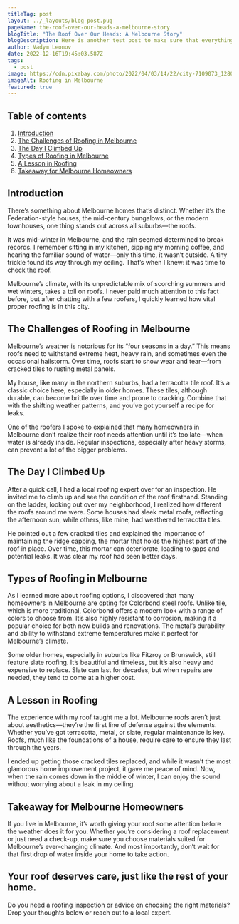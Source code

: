 ```yaml
---
titleTag: post
layout: ../_layouts/blog-post.pug
pageName: the-roof-over-our-heads-a-melbourne-story
blogTitle: "The Roof Over Our Heads: A Melbourne Story"
blogDescription: Here is another test post to make sure that everything is sound and smooth
author: Vadym Leonov
date: 2022-12-16T19:45:03.587Z
tags:
  - post
image: https://cdn.pixabay.com/photo/2022/04/03/14/22/city-7109073_1280.jpg
imageAlt: Roofing in Melbourne
featured: true
---
```

## **Table of contents**

1. [Introduction](#introduction)
2. [The Challenges of Roofing in Melbourne](#the-challenges-of-roofing-in-melbourne)
3. [The Day I Climbed Up](#the-day-i-climbed-up)
4. [Types of Roofing in Melbourne](#types-of-roofing-in-melbourne)
5. [A Lesson in Roofing](#a-lesson-in-roofing)
6. [Takeaway for Melbourne Homeowners](#takeaway-for-melbourne-homeowners)

## **Introduction**

There’s something about Melbourne homes that’s distinct. Whether it’s the Federation-style houses, the mid-century bungalows, or the modern townhouses, one thing stands out across all suburbs—the roofs.

It was mid-winter in Melbourne, and the rain seemed determined to break records. I remember sitting in my kitchen, sipping my morning coffee, and hearing the familiar sound of water—only this time, it wasn’t outside. A tiny trickle found its way through my ceiling. That’s when I knew: it was time to check the roof.

Melbourne’s climate, with its unpredictable mix of scorching summers and wet winters, takes a toll on roofs. I never paid much attention to this fact before, but after chatting with a few roofers, I quickly learned how vital proper roofing is in this city.

## **The Challenges of Roofing in Melbourne**

Melbourne’s weather is notorious for its “four seasons in a day.” This means roofs need to withstand extreme heat, heavy rain, and sometimes even the occasional hailstorm. Over time, roofs start to show wear and tear—from cracked tiles to rusting metal panels.

My house, like many in the northern suburbs, had a terracotta tile roof. It’s a classic choice here, especially in older homes. These tiles, although durable, can become brittle over time and prone to cracking. Combine that with the shifting weather patterns, and you’ve got yourself a recipe for leaks.

One of the roofers I spoke to explained that many homeowners in Melbourne don’t realize their roof needs attention until it’s too late—when water is already inside. Regular inspections, especially after heavy storms, can prevent a lot of the bigger problems.

## **The Day I Climbed Up**

After a quick call, I had a local roofing expert over for an inspection. He invited me to climb up and see the condition of the roof firsthand. Standing on the ladder, looking out over my neighborhood, I realized how different the roofs around me were. Some houses had sleek metal roofs, reflecting the afternoon sun, while others, like mine, had weathered terracotta tiles.

He pointed out a few cracked tiles and explained the importance of maintaining the ridge capping, the mortar that holds the highest part of the roof in place. Over time, this mortar can deteriorate, leading to gaps and potential leaks. It was clear my roof had seen better days.

## **Types of Roofing in Melbourne**

As I learned more about roofing options, I discovered that many homeowners in Melbourne are opting for Colorbond steel roofs. Unlike tile, which is more traditional, Colorbond offers a modern look with a range of colors to choose from. It’s also highly resistant to corrosion, making it a popular choice for both new builds and renovations. The metal’s durability and ability to withstand extreme temperatures make it perfect for Melbourne’s climate.

Some older homes, especially in suburbs like Fitzroy or Brunswick, still feature slate roofing. It’s beautiful and timeless, but it’s also heavy and expensive to replace. Slate can last for decades, but when repairs are needed, they tend to come at a higher cost.

## **A Lesson in Roofing**

The experience with my roof taught me a lot. Melbourne roofs aren’t just about aesthetics—they’re the first line of defense against the elements. Whether you’ve got terracotta, metal, or slate, regular maintenance is key. Roofs, much like the foundations of a house, require care to ensure they last through the years.

I ended up getting those cracked tiles replaced, and while it wasn’t the most glamorous home improvement project, it gave me peace of mind. Now, when the rain comes down in the middle of winter, I can enjoy the sound without worrying about a leak in my ceiling.

## **Takeaway for Melbourne Homeowners**

If you live in Melbourne, it’s worth giving your roof some attention before the weather does it for you. Whether you’re considering a roof replacement or just need a check-up, make sure you choose materials suited for Melbourne’s ever-changing climate. And most importantly, don’t wait for that first drop of water inside your home to take action.

## **Your roof deserves care, just like the rest of your home.**

Do you need a roofing inspection or advice on choosing the right materials? Drop your thoughts below or reach out to a local expert.